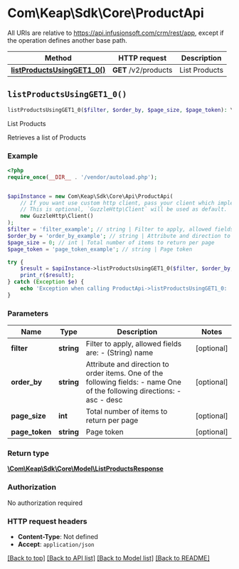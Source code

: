 # Com\Keap\Sdk\Core\ProductApi

All URIs are relative to https://api.infusionsoft.com/crm/rest/app, except if the operation defines another base path.

| Method | HTTP request | Description |
| ------------- | ------------- | ------------- |
| [**listProductsUsingGET1_0()**](ProductApi.md#listProductsUsingGET1_0) | **GET** /v2/products | List Products |


## `listProductsUsingGET1_0()`

```php
listProductsUsingGET1_0($filter, $order_by, $page_size, $page_token): \Com\Keap\Sdk\Core\Model\ListProductsResponse
```

List Products

Retrieves a list of Products

### Example

```php
<?php
require_once(__DIR__ . '/vendor/autoload.php');


$apiInstance = new Com\Keap\Sdk\Core\Api\ProductApi(
    // If you want use custom http client, pass your client which implements `GuzzleHttp\ClientInterface`.
    // This is optional, `GuzzleHttp\Client` will be used as default.
    new GuzzleHttp\Client()
);
$filter = 'filter_example'; // string | Filter to apply, allowed fields are:   - (String) name
$order_by = 'order_by_example'; // string | Attribute and direction to order items.   One of the following fields:   - name   One of the following directions:   - asc   - desc
$page_size = 0; // int | Total number of items to return per page
$page_token = 'page_token_example'; // string | Page token

try {
    $result = $apiInstance->listProductsUsingGET1_0($filter, $order_by, $page_size, $page_token);
    print_r($result);
} catch (Exception $e) {
    echo 'Exception when calling ProductApi->listProductsUsingGET1_0: ', $e->getMessage(), PHP_EOL;
}
```

### Parameters

| Name | Type | Description  | Notes |
| ------------- | ------------- | ------------- | ------------- |
| **filter** | **string**| Filter to apply, allowed fields are:   - (String) name | [optional] |
| **order_by** | **string**| Attribute and direction to order items.   One of the following fields:   - name   One of the following directions:   - asc   - desc | [optional] |
| **page_size** | **int**| Total number of items to return per page | [optional] |
| **page_token** | **string**| Page token | [optional] |

### Return type

[**\Com\Keap\Sdk\Core\Model\ListProductsResponse**](../Model/ListProductsResponse.md)

### Authorization

No authorization required

### HTTP request headers

- **Content-Type**: Not defined
- **Accept**: `application/json`

[[Back to top]](#) [[Back to API list]](../../README.md#endpoints)
[[Back to Model list]](../../README.md#models)
[[Back to README]](../../README.md)
